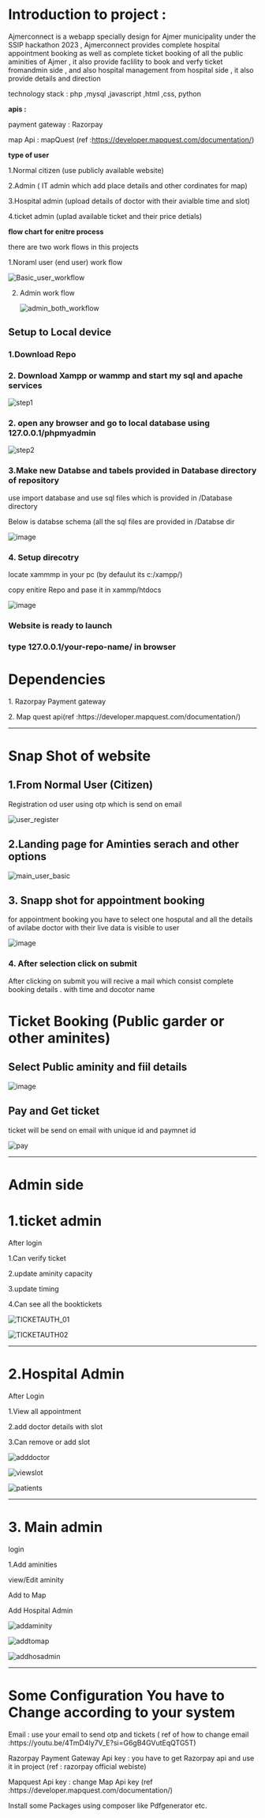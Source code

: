 
<h1>Introduction to project :</h1>
Ajmerconnect is a webapp specially design for Ajmer municipality under the SSIP hackathon 2023 , Ajmerconnect provides complete hospital appointment booking as well as complete ticket booking of all the public aminities of Ajmer , it also provide faclility to book and verfy ticket fromandmin side , and also hospital management from hospital side , it also provide details and direction 

technology stack :
php ,mysql ,javascript ,html ,css, python

**apis :**


payment gateway : Razorpay


map Api : mapQuest (ref :https://developer.mapquest.com/documentation/)

**type of user** 


1.Normal citizen (use publicly available website)


2.Admin ( IT admin which add place details and other cordinates for map)


3.Hospital admin (upload details of doctor with their avialble time and slot)


4.ticket admin (uplad available ticket and their price detials)

**flow chart for enitre process** 


there are two work flows in this projects


1.Noraml user  (end user) work flow 

![Basic_user_workflow ](https://github.com/meghakachhawa05/Ajmerconnect/assets/69745981/9445ea0e-e20e-4b3b-bb3e-95118c1f6f89)




2. Admin work flow

   
   ![admin_both_workflow](https://github.com/meghakachhawa05/Ajmerconnect/assets/69745981/8c0a1775-a63a-42c7-bda4-837f307610cc)


<h1 style="font-size:20px;">Setup to Local device</h1>
<h3> 1.Download Repo</h3>
<h3>2. Download Xampp or wammp and start my sql and apache services</h3>

![step1](https://github.com/meghakachhawa05/Ajmerconnect/assets/69745981/8a0f2f49-9d09-4e6a-b26f-02b090ad439c)



<h3>2. open any browser and go to local database using 127.0.0.1/phpmyadmin</h3>


![step2](https://github.com/meghakachhawa05/Ajmerconnect/assets/69745981/ef146e99-1e56-48a7-92b2-98cde093bb05)

<h3>3.Make new Databse and tabels provided in Database directory of repository </h3>
<p>use import database and use sql files which is provided in /Database directory</p>
<p>Below is databse schema (all the sql files are provided in /Databse dir </p>


![image](https://github.com/meghakachhawa05/Ajmerconnect/assets/69745981/e11d5b85-4d98-4af0-81fe-5ec287eb55cf)

<h3>4. Setup direcotry  </h3>
<p> locate xammmp in your pc (by defaulut its c:/xampp/)</p>
<p> copy enitire Repo and pase it in xammp/htdocs</p>

![image](https://github.com/meghakachhawa05/Ajmerconnect/assets/69745981/dc04b54f-c318-452a-a478-fbe18460b561)

<h3>Website is ready to launch</h3>
<h3>type 127.0.0.1/your-repo-name/ in browser </h3>

<h1> Dependencies </h1>
<p>1. Razorpay Payment gateway </p>
<p>2. Map quest api(ref :https://developer.mapquest.com/documentation/)</p>

<hr>
<h1>Snap Shot of website </h1>

<h2>1.From Normal User (Citizen)</h2>
<p> Registration od user using otp which is send on email </p>


![user_register](https://github.com/meghakachhawa05/Ajmerconnect/assets/69745981/4836c522-4836-4a4f-9030-fd5f54734d40)

<h2> 2.Landing page for Aminties serach and other options</h2>

![main_user_basic](https://github.com/meghakachhawa05/Ajmerconnect/assets/69745981/e9897402-3e3f-49f2-bfa4-614860316f45)

<h2>3. Snapp shot for appointment booking </h2>
<p>for appointment booking you have to select one hosputal and all the details of avilabe doctor with their live data is visible to user
</p>

![image](https://github.com/meghakachhawa05/Ajmerconnect/assets/69745981/6270b4ae-2df4-4f0d-853e-bae2db42cba5)

<h3>4. After selection click on submit </h3>
<p> After clicking on submit you will recive a mail which consist complete booking details .
with time and docotor name </p>

<h1>Ticket Booking (Public garder or other aminites)</h1>

<h2>Select Public aminity and fiil details </h2>

![image](https://github.com/meghakachhawa05/Ajmerconnect/assets/69745981/9e98acae-cbea-40d7-8974-0f76010b8356)

<h2> Pay and Get ticket </h2>
<p>ticket will be send on email with unique id and paymnet id </p>

![pay](https://github.com/meghakachhawa05/Ajmerconnect/assets/69745981/1e422a33-308a-4a9b-8d44-a33ba2fa656f)

<hr>
<h1>Admin side  </h1>

<h1>1.ticket admin</h1>
<p>After login </p>
<p> 1.Can verify ticket</p>
<p>2.update  aminity capacity</p>
<p>3.update timing </p>
<p>4.Can see all the booktickets</p>

![TICKETAUTH_01](https://github.com/meghakachhawa05/Ajmerconnect/assets/69745981/d037ed56-2ce4-4665-b565-6bb610338b42)


![TICKETAUTH02](https://github.com/meghakachhawa05/Ajmerconnect/assets/69745981/19121f3c-b9c6-47eb-b3ad-b0731df0d046)

<hr>

<h1>2.Hospital Admin</h1>
<p> After Login</p>
<p>1.View all appointment</p>
<p>2.add doctor details with slot</p>
<p>3.Can remove or add slot </p>

![adddoctor](https://github.com/meghakachhawa05/Ajmerconnect/assets/69745981/644ecae7-5080-4172-a5b4-860d22abaeb8)

![viewslot](https://github.com/meghakachhawa05/Ajmerconnect/assets/69745981/3c7376ab-3fc6-4006-af3b-a4ca5afb2693)

![patients](https://github.com/meghakachhawa05/Ajmerconnect/assets/69745981/29a4b5ee-322d-49e9-bb7f-d1e18e4e1da0)

<hr>
<h1>3. Main admin </h1>
<p>
	login
</p>
<p>1.Add aminities</p>
<p>view/Edit aminity</p>
<p>Add to Map</p>
<p>Add Hospital Admin</p>

![addaminity](https://github.com/meghakachhawa05/Ajmerconnect/assets/69745981/9168ab6c-3545-4e12-a7f0-555daec2c7fc)

![addtomap](https://github.com/meghakachhawa05/Ajmerconnect/assets/69745981/5b2d0f0b-aad9-403b-a042-3526b1d3eac8)

![addhosadmin](https://github.com/meghakachhawa05/Ajmerconnect/assets/69745981/9b5daa55-de9f-4c31-967e-6bdafa32aab6)

<hr>
<h1>Some Configuration You have to Change according to your system</h1>
<p> Email : use your email to send otp and tickets ( ref of how to change email :https://youtu.be/4TmD4ly7V_E?si=G6gB4GVutEqQTG5T)</p>
<p> Razorpay Payment Gateway Api key : you have to get Razorpay api and use it in project (ref : razorpay official webiste)</p>
<p>Mapquest Api key : change Map Api key (ref :https://developer.mapquest.com/documentation/)</p>
<p>Install some Packages using composer like Pdfgenerator etc.</p>
